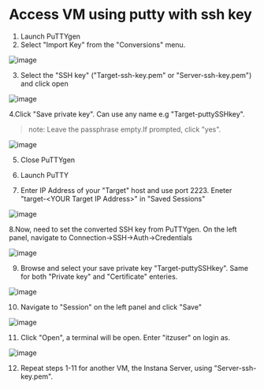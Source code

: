# Access VM using putty with ssh key

1. Launch PuTTYgen
2. Select "Import Key" from the "Conversions" menu.

<picture>
  <img alt="image" src="./assets/images/importKey.png">
</picture>

3. Select the "SSH key" ("Target-ssh-key.pem" or "Server-ssh-key.pem") and click open

<picture>
  <img alt="image" src="./assets/images/selectAndOpen.png">
</picture>

4.Click "Save private key". Can use any name e.g "Target-puttySSHkey". 
> note: Leave the passphrase empty.If prompted, click "yes".
 
<picture>
  <img alt="image" src="./assets/images/savePrivateKey.png">
</picture>

5. Close PuTTYgen

6. Launch PuTTY

7. Enter IP Address of your "Target" host and use port 2223.
   Eneter "target-\<YOUR Target IP Address\>" in "Saved Sessions"

<picture>
  <img alt="image" src="./assets/images/puttyConfig1.png">
</picture>

8.Now, need to set the converted SSH key from PuTTYgen.
  On the left panel, navigate to Connection-\>SSH-\>Auth-\>Credentials

<picture>
  <img alt="image" src="./assets/images/setPrivateKey.png">
</picture>

9. Browse and select your save private key "Target-puttySSHkey".
   Same for both "Private key" and "Certificate" enteries.

<picture>
  <img alt="image" src="./assets/images/selectAndOpenPPK.png">
</picture>

10. Navigate to "Session" on the left panel and click "Save"

<picture>
  <img alt="image" src="./assets/images/saveSession.png">
</picture>

11. Click "Open", a terminal will be open. Enter "itzuser" on login as.

<picture>
  <img alt="image" src="./assets/images/login.png">
</picture>


12. Repeat steps 1-11 for another VM, the Instana Server, using "Server-ssh-key.pem".


